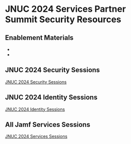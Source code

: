 # JNUC 2024 Services Partner Summit Security Resources

## Enablement Materials

+
+

## JNUC 2024 Security Sessions

[JNUC 2024 Security Sessions](https://github.com/erinmc/GPSSecurity2024/blob/main/JNUC%202024%20Security%20Sessions.md)

## JNUC 2024 Identity Sessions

[JNUC 2024 Identity Sessions](https://github.com/erinmc/GPSSecurity2024/blob/main/JNUC%202024%20Identity%20Sessions.md)

## All Jamf Services Sessions

[JNUC 2024 Services Sessions](https://jamf.it/SVCS24)
